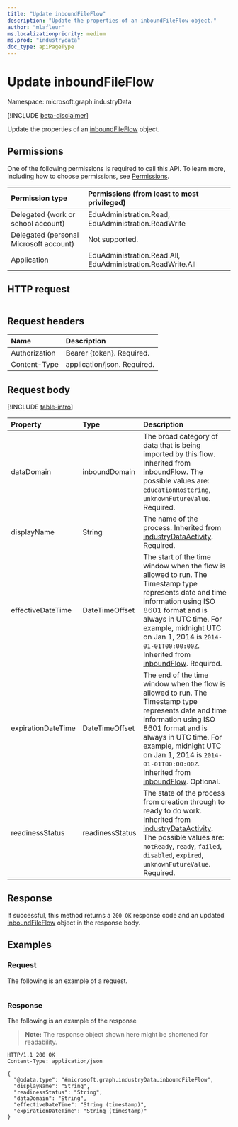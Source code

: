 ```yaml
---
title: "Update inboundFileFlow"
description: "Update the properties of an inboundFileFlow object."
author: "mlafleur"
ms.localizationpriority: medium
ms.prod: "industrydata"
doc_type: apiPageType
---
```


# Update inboundFileFlow

Namespace: microsoft.graph.industryData

[!INCLUDE [beta-disclaimer](../../includes/beta-disclaimer.md)]

Update the properties of an [inboundFileFlow](../resources/industrydata-inboundfileflow.md) object.

## Permissions

One of the following permissions is required to call this API. To learn more, including how to choose permissions, see [Permissions](/graph/permissions-reference).

| Permission type                        | Permissions (from least to most privileged)                 |
| :------------------------------------- | :---------------------------------------------------------- |
| Delegated (work or school account)     | EduAdministration.Read, EduAdministration.ReadWrite         |
| Delegated (personal Microsoft account) | Not supported.                                              |
| Application                            | EduAdministration.Read.All, EduAdministration.ReadWrite.All |

## HTTP request

<!-- {
  "blockType": "ignored"
}
-->

```http

```

## Request headers

| Name          | Description                 |
| :------------ | :-------------------------- |
| Authorization | Bearer {token}. Required.   |
| Content-Type  | application/json. Required. |

## Request body

[!INCLUDE [table-intro](../../includes/update-property-table-intro.md)]

| Property           | Type            | Description                                                                                                                                                                                                                                                                  |
| :----------------- | :-------------- | :--------------------------------------------------------------------------------------------------------------------------------------------------------------------------------------------------------------------------------------------------------------------------- |
| dataDomain         | inboundDomain   | The broad category of data that is being imported by this flow. Inherited from [inboundFlow](../resources/industrydata-inboundflow.md). The possible values are: `educationRostering`, `unknownFutureValue`. Required.                                                       |
| displayName        | String          | The name of the process. Inherited from [industryDataActivity](../resources/industrydata-industrydataactivity.md). Required.                                                                                                                                                     |
| effectiveDateTime  | DateTimeOffset  | The start of the time window when the flow is allowed to run. The Timestamp type represents date and time information using ISO 8601 format and is always in UTC time. For example, midnight UTC on Jan 1, 2014 is `2014-01-01T00:00:00Z`. Inherited from [inboundFlow](../resources/industrydata-inboundflow.md). Required.                                                                                                             |
| expirationDateTime | DateTimeOffset  | The end of the time window when the flow is allowed to run. The Timestamp type represents date and time information using ISO 8601 format and is always in UTC time. For example, midnight UTC on Jan 1, 2014 is `2014-01-01T00:00:00Z`. Inherited from [inboundFlow](../resources/industrydata-inboundflow.md). Optional.                                                                                                               |
| readinessStatus    | readinessStatus | The state of the process from creation through to ready to do work. Inherited from [industryDataActivity](../resources/industrydata-industrydataactivity.md). The possible values are: `notReady`, `ready`, `failed`, `disabled`, `expired`, `unknownFutureValue`. Required. |

## Response

If successful, this method returns a `200 OK` response code and an updated [inboundFileFlow](../resources/industrydata-inboundfileflow.md) object in the response body.

## Examples

### Request

The following is an example of a request.

<!-- {
  "blockType": "request",
  "name": "update_inboundfileflow"
}
-->

```http

```

### Response

The following is an example of the response

> **Note:** The response object shown here might be shortened for readability.

<!-- {
  "blockType": "response",
  "truncated": true
}
-->

```http
HTTP/1.1 200 OK
Content-Type: application/json

{
  "@odata.type": "#microsoft.graph.industryData.inboundFileFlow",
  "displayName": "String",
  "readinessStatus": "String",
  "dataDomain": "String",
  "effectiveDateTime": "String (timestamp)",
  "expirationDateTime": "String (timestamp)"
}
```
